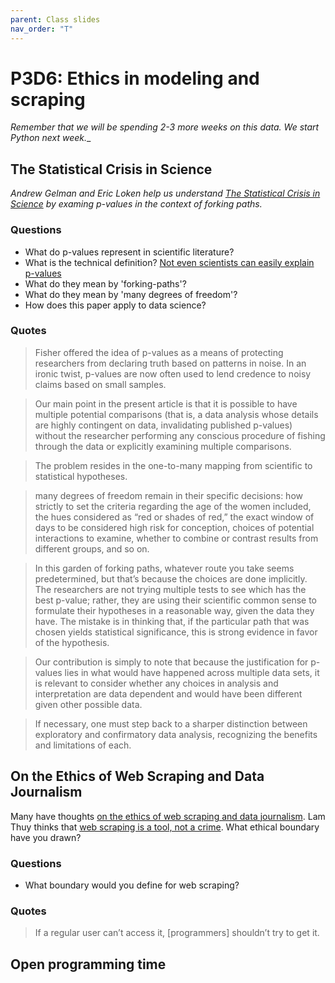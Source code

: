 ```yaml
---
parent: Class slides
nav_order: "T"
---
```


# P3D6: Ethics in modeling and scraping

_Remember that we will be spending 2-3 more weeks on this data. We start Python next week.__ 

## The Statistical Crisis in Science

_Andrew Gelman and Eric Loken help us understand [The Statistical Crisis in Science](https://www.americanscientist.org/article/the-statistical-crisis-in-science) by examing p-values in the context of forking paths._

### Questions

- What do p-values represent in scientific literature?
- What is the technical definition? [Not even scientists can easily explain p-values](https://fivethirtyeight.com/features/not-even-scientists-can-easily-explain-p-values/)
- What do they mean by 'forking-paths'?
- What do they mean by 'many degrees of freedom'?
- How does this paper apply to data science?

### Quotes

> Fisher offered the idea of p-values as a means of protecting researchers from declaring truth based on patterns in noise. In an ironic twist, p-values are now often used to lend credence to noisy claims based on small samples.

> Our main point in the present article is that it is possible to have multiple potential comparisons (that is, a data analysis whose details are highly contingent on data, invalidating published p-values) without the researcher performing any conscious procedure of fishing through the data or explicitly examining multiple comparisons.

> The problem resides in the one-to-many mapping from scientific to statistical hypotheses.

> many degrees of freedom remain in their specific decisions: how strictly to set the criteria regarding the age of the women included, the hues considered as “red or shades of red,” the exact window of days to be considered high risk for conception, choices of potential interactions to examine, whether to combine or contrast results from different groups, and so on.

> In this garden of forking paths, whatever route you take seems predetermined, but that’s because the choices are done implicitly. The researchers are not trying multiple tests to see which has the best p-value; rather, they are using their scientific common sense to formulate their hypotheses in a reasonable way, given the data they have. The mistake is in thinking that, if the particular path that was chosen yields statistical significance, this is strong evidence in favor of the hypothesis.

> Our contribution is simply to note that because the justification for p-values lies in what would have happened across multiple data sets, it is relevant to consider whether any choices in analysis and interpretation are data dependent and would have been different given other possible data.

> If necessary, one must step back to a sharper distinction between exploratory and confirmatory data analysis, recognizing the benefits and limitations of each.

## On the Ethics of Web Scraping and Data Journalism

Many have thoughts [on the ethics of web scraping and data journalism](https://gijn.org/2015/08/12/on-the-ethics-of-web-scraping-and-data-journalism/).  Lam Thuy thinks that [web scraping is a tool, not a crime](
https://www.technologyreview.com/2020/12/08/1013440/web-scraping-van-buren-case-supreme-court-opinion/).  What ethical boundary have you drawn?

### Questions

- What boundary would you define for web scraping?

### Quotes

> If a regular user can’t access it, [programmers] shouldn’t try to get it.

## Open programming time